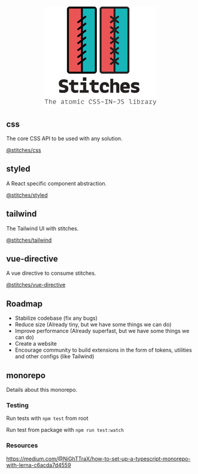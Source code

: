 <p align="center">
  <img width="300" src="/stitches.png">
</p>

## css

The core CSS API to be used with any solution.

[@stitches/css](https://github.com/christianalfoni/stitches/tree/master/packages/css)

## styled

A React specific component abstraction.

[@stitches/styled](https://github.com/christianalfoni/stitches/tree/master/packages/styled)

## tailwind

The Tailwind UI with stitches.

[@stitches/tailwind](https://github.com/christianalfoni/stitches/tree/master/packages/tailwind)

## vue-directive

A vue directive to consume stitches.

[@stitches/vue-directive](https://github.com/christianalfoni/stitches/tree/master/packages/vue-directive)

## Roadmap

- Stabilize codebase (fix any bugs)
- Reduce size (Already tiny, but we have some things we can do)
- Improve performance (Already superfast, but we have some things we can do)
- Create a website
- Encourage community to build extensions in the form of tokens, utilities and other configs (like Tailwind)

## monorepo

Details about this monorepo.

### Testing

Run tests with `npm test` from root

Run test from package with `npm run test:watch`

### Resources

https://medium.com/@NiGhTTraX/how-to-set-up-a-typescript-monorepo-with-lerna-c6acda7d4559
